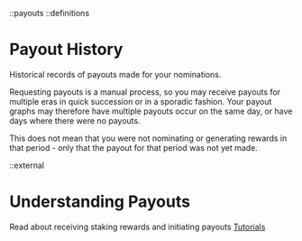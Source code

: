 ::payouts
::definitions

# Payout History

Historical records of payouts made for your nominations.

Requesting payouts is a manual process, so you may receive payouts for multiple eras in quick succession or in a sporadic fashion. Your payout graphs may therefore have multiple payouts occur on the same day, or have days where there were no payouts.

This does not mean that you were not nominating or generating rewards in that period - only that the payout for that period was not yet made.

::external

# Understanding Payouts

Read about receiving staking rewards and initiating payouts
[Tutorials](https://polkadot.network/)
